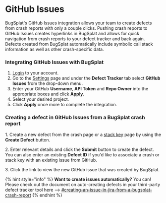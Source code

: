 # GitHub Issues

BugSplat's GitHub Issues integration allows your team to create defects from crash reports with only a couple clicks. Pushing crash reports to GitHub Issues creates hyperlinks in BugSplat and allows for quick navigation from crash reports to your defect tracker and back again. Defects created from BugSplat automatically include symbolic call stack information as well as other crash-specific data.

### Integrating GitHub Issues with BugSplat

1. [Login](https://app.bugsplat.com/cognito/login) to your account.
2. Go to the [Settings](https://app.bugsplat.com/v2/database/integrations#defect-trackers) page and under the **Defect Tracker** tab select **GitHub Issues** from the drop-down menu.
3. Enter your GitHub **Username**, **API Token** and **Repo Owner** into the appropriate boxes and click **Apply**.
4. Select your desired project.
5. Click **Apply** once more to complete the integration.

### Creating a defect in GitHub Issues from a BugSplat crash report

1\. Create a new defect from the crash page or a [stack key](../../../../education/bugsplat-terminology.md#stack-key) page by using the **Create Defect** button.

2\. Enter relevant details and click the **Submit** button to create the defect. You can also enter an existing **Defect ID** if you'd like to associate a crash or stack key with an existing issue from GitHub.

3\. Click the link to view the new GitHub issue that was created by BugSplat.

{% hint style="info" %}
**Want to create issues automatically?** You can!  Please check out the document on auto-creating defects in your third-party defect tracker tool here --> [#creating-an-issue-in-jira-from-a-bugsplat-crash-report](github-issues.md#creating-an-issue-in-jira-from-a-bugsplat-crash-report "mention")
{% endhint %}
